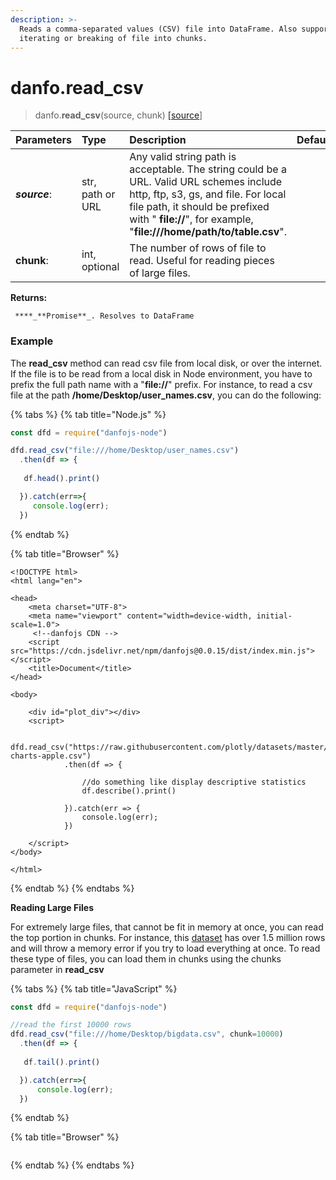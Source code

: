 ```yaml
---
description: >-
  Reads a comma-separated values (CSV) file into DataFrame. Also supports
  iterating or breaking of file into chunks.
---
```


# danfo.read\_csv

> danfo.**read\_csv**\(source, chunk\) [\[source](https://github.com/opensource9ja/danfojs/blob/master/danfojs/src/io/reader.js#L21)\]

| **Parameters** | Type | Description | Default |
| :--- | :--- | :--- | :--- |
| _**source**_: | str, path or URL  | Any valid string path is acceptable. The string could be a URL. Valid URL schemes include http, ftp, s3, gs, and file. For local file path, it should be prefixed with " **file://**", for example, "**file:///home/path/to/table.csv**". |  |
| **chunk**: |  int, optional | The number of rows of file to read. Useful for reading pieces of large files. |  |

**Returns:**

     ****_**Promise**_. Resolves to DataFrame

### Example

The **read\_csv** method can read csv file from local disk, or over the internet. If the file is to be read from a local disk in Node environment, you have to prefix the full path name with a "**file://**" prefix. For instance, to read a csv file at the path **/home/Desktop/user\_names.csv**, you can do the following:

{% tabs %}
{% tab title="Node.js" %}
```javascript
const dfd = require("danfojs-node")

dfd.read_csv("file:///home/Desktop/user_names.csv")
  .then(df => {
  
   df.head().print()

  }).catch(err=>{
     console.log(err);
  })
```
{% endtab %}

{% tab title="Browser" %}
```markup
<!DOCTYPE html>
<html lang="en">

<head>
    <meta charset="UTF-8">
    <meta name="viewport" content="width=device-width, initial-scale=1.0">
     <!--danfojs CDN -->
    <script src="https://cdn.jsdelivr.net/npm/danfojs@0.0.15/dist/index.min.js"></script>
    <title>Document</title>
</head>

<body>

    <div id="plot_div"></div>
    <script>

         dfd.read_csv("https://raw.githubusercontent.com/plotly/datasets/master/finance-charts-apple.csv")
            .then(df => {

                //do something like display descriptive statistics
                df.describe().print()
                
            }).catch(err => {
                console.log(err);
            })
         
    </script>
</body>

</html>

```
{% endtab %}
{% endtabs %}

**Reading Large Files**

For extremely large files, that cannot be fit in memory at once, you can read the top portion in chunks. For instance, this [dataset](http://eforexcel.com/wp/wp-content/uploads/2017/07/1500000%20Sales%20Records.7z) has over 1.5 million rows and will throw a memory error if you try to load everything at once. To read these type of files, you can load them in chunks using the chunks parameter in **read\_csv**

{% tabs %}
{% tab title="JavaScript" %}
```javascript
const dfd = require("danfojs-node")

//read the first 10000 rows
dfd.read_csv("file:///home/Desktop/bigdata.csv", chunk=10000)
  .then(df => {
  
   df.tail().print()

  }).catch(err=>{
      console.log(err);
  })
```
{% endtab %}

{% tab title="Browser" %}
```

```
{% endtab %}
{% endtabs %}

